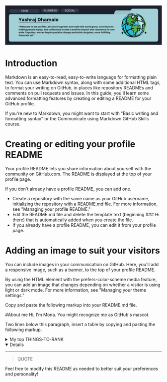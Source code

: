 ![Image Alt Text](bac.jpeg)

# Introduction

Markdown is an easy-to-read, easy-to-write language for formatting plain text. You can use Markdown syntax, along with some additional HTML tags, to format your writing on GitHub, in places like repository READMEs and comments on pull requests and issues. In this guide, you'll learn some advanced formatting features by creating or editing a README for your GitHub profile.

If you're new to Markdown, you might want to start with "Basic writing and formatting syntax" or the Communicate using Markdown GitHub Skills course.

# Creating or editing your profile README

Your profile README lets you share information about yourself with the community on GitHub.com. The README is displayed at the top of your profile page.

If you don't already have a profile README, you can add one.

- Create a repository with the same name as your GitHub username, initializing the repository with a README.md file. For more information, see "Managing your profile README."
- Edit the README.md file and delete the template text (beginning ### Hi there) that is automatically added when you create the file.
- If you already have a profile README, you can edit it from your profile page.

# Adding an image to suit your visitors

You can include images in your communication on GitHub. Here, you'll add a responsive image, such as a banner, to the top of your profile README.

By using the HTML <picture> element with the prefers-color-scheme media feature, you can add an image that changes depending on whether a visitor is using light or dark mode. For more information, see "Managing your theme settings."

Copy and paste the following markup into your README.md file.





#About me
Hi, I'm Mona. You might recognize me as GitHub's mascot.

Two lines below this paragraph, insert a table by copying and pasting the following markup.

<details>
<summary>My top THINGS-TO-RANK</summary>

|  NO  |    SKILLS     |
|-----:|---------------|
|  1   |     HTML      |
|  2   |     CSS       |
|  3   |  JAVASCRIPT   |
|  4   |    DSA C++    |

</details>

<details open>


---
> QUOTE

Feel free to modify this README as needed to better suit your preferences and personality!

